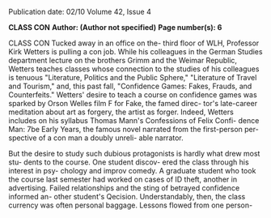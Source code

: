 Publication date: 02/10
Volume 42, Issue 4

**CLASS CON**
**Author:  (Author not specified)**
**Page number(s): 6**

CLASS CON 
Tucked away in an office on the- third 
floor of WLH, Professor Kirk Wetters is 
pulling a con job. While his colleagues in 
the German Studies department lecture 
on the brothers Grimm and the Weimar 
Republic, Wetters teaches classes whose 
connection to the studies of his colleagues 
is tenuous 
"Literature, Politics and the 
Public Sphere," "Literature of Travel and 
Tourism," and, this past fall, "Confidence 
Games: Fakes, Frauds, and Counterfeits." 
Wetters' desire to teach a course on 
confidence games was sparked by Orson 
Welles film F for Fake, the famed direc-
tor's late-career meditation about art 
as forgery, the artist as forger. 
Indeed, 
Wetters includes on his syllabus Thomas 
Mann's Confessions of Felix 
Confi-
dence Man: 7be Early Years, the famous 
novel narrated from the first-person per-
spective of a con man 
a doubly unreli-
able narrator. 

But the desire to study such dubious 
protagonists is hardly what drew most stu-
dents to the course. One student discov-
ered the class through his interest in psy-
chology and improv comedy. A graduate 
student who took the course last semester 
had worked on cases of ID theft, another 
in advertising. Failed relationships and the 
sting of betrayed confidence informed an-
other student's Qecision. Understandably, 
then, the class currency was often personal 
baggage. Lessons flowed from one person-